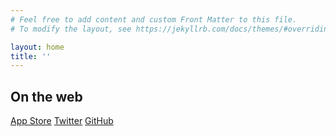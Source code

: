 ```yaml
---
# Feel free to add content and custom Front Matter to this file.
# To modify the layout, see https://jekyllrb.com/docs/themes/#overriding-theme-defaults

layout: home
title: ''
---
```


## On the web

[App Store](https://apps.apple.com/us/developer/shaun-donnelly/id592250637)
[Twitter](https://twitter.com/codakuma)
[GitHub](https://github.com/shaundon)